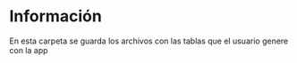 # Información
En esta carpeta se guarda los archivos con las tablas que el usuario genere con la app
